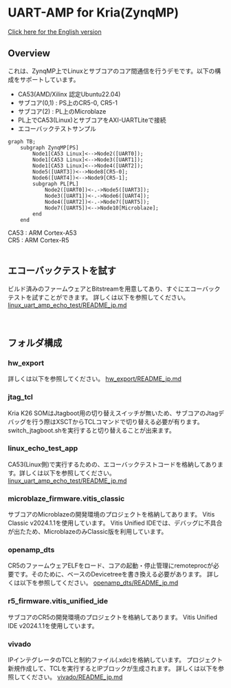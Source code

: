 # UART-AMP for Kria(ZynqMP) 

[Click here for the English version](https://github.com/kern-gt/ZynqMP-UART-AMP-KR260-Ubuntu/blob/main/README.md)

## Overview
これは、ZynqMP上でLinuxとサブコアのコア間通信を行うデモです。以下の構成をサポートしています。
* CA53(AMD/Xilinx 認定Ubuntu22.04)
* サブコア(0,1) : PS上のCR5-0, CR5-1
* サブコア(2) : PL上のMicroblaze
* PL上でCA53(Linux)とサブコアをAXI-UARTLiteで接続
* エコーバックテストサンプル

```mermaid
graph TB;
    subgraph ZynqMP[PS]
        Node1[CA53 Linux]<-->Node2([UART0]);
        Node1[CA53 Linux]<-->Node3([UART1]);
        Node1[CA53 Linux]<-->Node4([UART2]);
        Node5([UART3])<-->Node8[CR5-0];
        Node6([UART4])<-->Node9[CR5-1];
        subgraph PL[PL]
            Node2([UART0])<-.->Node5([UART3]);
            Node3([UART1])<-.->Node6([UART4]);
            Node4([UART2])<-.->Node7([UART5]);
            Node7([UART5])<-->Node10[Microblaze];
        end
    end
```

CA53 : ARM Cortex-A53  
CR5 : ARM Cortex-R5
<br><br>
## エコーバックテストを試す
ビルド済みのファームウェアとBitstreamを用意してあり、すぐにエコーバックテストを試すことができます。
詳しくは以下を参照してください。
[linux_uart_amp_echo_test/README_jp.md](https://github.com/kern-gt/ZynqMP-UART-AMP-KR260-Ubuntu/blob/main/linux_uart_amp_echo_test/README_jp.md)
<br><br><br>
## フォルダ構成
### hw_export
詳しくは以下を参照してください。
[hw_export/README_jp.md](https://github.com/kern-gt/ZynqMP-UART-AMP-KR260-Ubuntu/blob/main/hw_export/README_jp.md)

### jtag_tcl
Kria K26 SOMはJtagboot用の切り替えスイッチが無いため、サブコアのJtagデバッグを行う際はXSCTからTCLコマンドで切り替える必要が有ります。
switch_jtagboot.shを実行すると切り替えることが出来ます。

### linux_echo_test_app
CA53(Linux側)で実行するための、エコーバックテストコードを格納してあります。詳しくは以下を参照してください。
[linux_uart_amp_echo_test/README_jp.md](https://github.com/kern-gt/ZynqMP-UART-AMP-KR260-Ubuntu/blob/main/linux_uart_amp_echo_test/README_jp.md)

### microblaze_firmware.vitis_classic
サブコアのMicroblazeの開発環境のプロジェクトを格納してあります。
Vitis Classic v2024.1.1を使用しています。
Vitis Unified IDEでは、デバッグに不具合が出たため、MicroblazeのみClassic版を利用しています。

### openamp_dts
CR5のファームウェアELFをロード、コアの起動・停止管理にremoteprocが必要です。そのために、ベースのDevicetreeを書き換える必要があります。
詳しくは以下を参照してください。
[openamp_dts/README_jp.md](https://github.com/kern-gt/ZynqMP-UART-AMP-KR260-Ubuntu/blob/main/openamp_dts/README_jp.md)

### r5_firmware.vitis_unified_ide
サブコアのCR5の開発環境のプロジェクトを格納してあります。
Vitis Unified IDE v2024.1.1を使用しています。

### vivado
IPインテグレータのTCLと制約ファイル(.xdc)を格納しています。
プロジェクト新規作成して、TCLを実行するとIPブロックが生成されます。
詳しくは以下を参照してください。
[vivado/README_jp.md](https://github.com/kern-gt/ZynqMP-UART-AMP-KR260-Ubuntu/blob/main/vivado/README_jp.md)